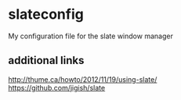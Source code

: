 # slateconfig
My configuration file for the slate window manager

## additional links
http://thume.ca/howto/2012/11/19/using-slate/
https://github.com/jigish/slate
